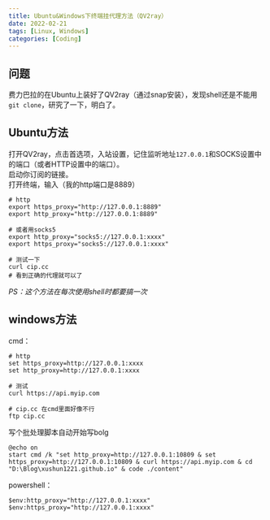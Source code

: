 ```yaml
---
title: Ubuntu&Windows下终端挂代理方法（QV2ray）
date: 2022-02-21
tags: [Linux, Windows]
categories: [Coding]
---
```


## 问题
费力巴拉的在Ubuntu上装好了QV2ray（通过snap安装），发现shell还是不能用`git clone`，研究了一下，明白了。

## Ubuntu方法
打开QV2ray，点击首选项，入站设置，记住监听地址`127.0.0.1`和SOCKS设置中的端口（或者HTTP设置中的端口）。  
启动你订阅的链接。  
打开终端，输入（我的http端口是8889）  
```shell
# http
export https_proxy="http://127.0.0.1:8889"
export http_proxy="http://127.0.0.1:8889"

# 或者用socks5
export http_proxy="socks5://127.0.0.1:xxxx"
export https_proxy="socks5://127.0.0.1:xxxx"

# 测试一下
curl cip.cc
# 看到正确的代理就可以了
```
*PS：这个方法在每次使用shell时都要搞一次*

## windows方法
cmd：  
```shell 
# http
set https_proxy=http://127.0.0.1:xxxx
set http_proxy=http://127.0.0.1:xxxx

# 测试
curl https://api.myip.com

# cip.cc 在cmd里面好像不行
ftp cip.cc
```

写个批处理脚本自动开始写bolg  
```shell
@echo on
start cmd /k "set http_proxy=http://127.0.0.1:10809 & set https_proxy=http://127.0.0.1:10809 & curl https://api.myip.com & cd "D:\Blog\xushun1221.github.io" & code ./content"
```

powershell：  
```shell
$env:http_proxy="http://127.0.0.1:xxxx"
$env:https_proxy="http://127.0.0.1:xxxx"
```